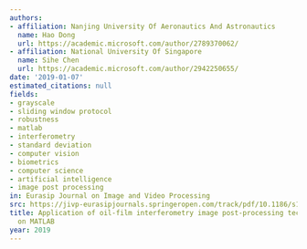 ```yaml
---
authors:
- affiliation: Nanjing University Of Aeronautics And Astronautics
  name: Hao Dong
  url: https://academic.microsoft.com/author/2789370062/
- affiliation: National University Of Singapore
  name: Sihe Chen
  url: https://academic.microsoft.com/author/2942250655/
date: '2019-01-07'
estimated_citations: null
fields:
- grayscale
- sliding window protocol
- robustness
- matlab
- interferometry
- standard deviation
- computer vision
- biometrics
- computer science
- artificial intelligence
- image post processing
in: Eurasip Journal on Image and Video Processing
src: https://jivp-eurasipjournals.springeropen.com/track/pdf/10.1186/s13640-018-0399-y
title: Application of oil-film interferometry image post-processing technology based
  on MATLAB
year: 2019
---
```

